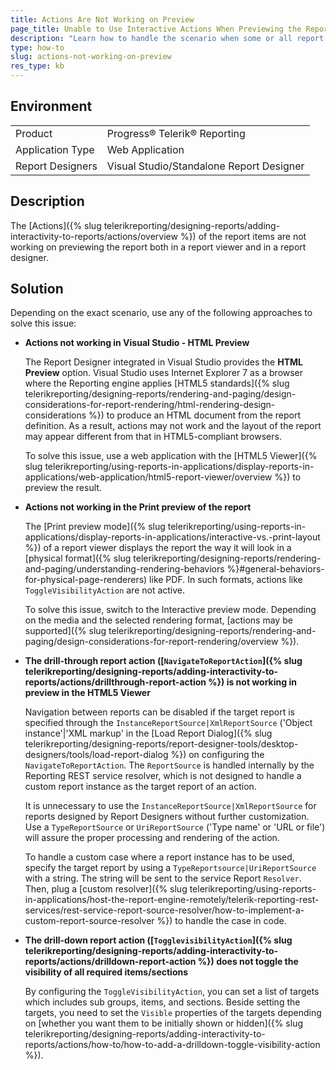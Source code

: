 ```yaml
---
title: Actions Are Not Working on Preview
page_title: Unable to Use Interactive Actions When Previewing the Report
description: "Learn how to handle the scenario when some or all report item actions do not work on previewing the Telerik report."
type: how-to
slug: actions-not-working-on-preview
res_type: kb
---
```


## Environment

<table>
	<tbody>
		<tr>
			<td>Product</td>
			<td>Progress® Telerik® Reporting</td>
		</tr>
		<tr>
			<td>Application Type</td>
			<td>Web Application</td>
		</tr>
		<tr>
			<td>Report Designers</td>
			<td>Visual Studio/Standalone Report Designer </td>
		</tr>
	</tbody>
</table>

## Description

The [Actions]({% slug telerikreporting/designing-reports/adding-interactivity-to-reports/actions/overview %}) of the report items are not working on previewing the report both in a report viewer and in a report designer.

## Solution  

Depending on the exact scenario, use any of the following approaches to solve this issue:

- **Actions not working in Visual Studio - HTML Preview**  

    The Report Designer integrated in Visual Studio provides the **HTML Preview** option. Visual Studio uses Internet Explorer 7 as a browser where the Reporting engine applies [HTML5 standards]({% slug telerikreporting/designing-reports/rendering-and-paging/design-considerations-for-report-rendering/html-rendering-design-considerations %}) to produce an HTML document from the report definition. As a result, actions may not work and the layout of the report may appear different from that in HTML5-compliant browsers.  

    To solve this issue, use a web application with the [HTML5 Viewer]({% slug telerikreporting/using-reports-in-applications/display-reports-in-applications/web-application/html5-report-viewer/overview %}) to preview the result.

- **Actions not working in the Print preview of the report**  

    The [Print preview mode]({% slug telerikreporting/using-reports-in-applications/display-reports-in-applications/interactive-vs.-print-layout %}) of a report viewer displays the report the way it will look in a [physical format]({% slug telerikreporting/designing-reports/rendering-and-paging/understanding-rendering-behaviors %}#general-behaviors-for-physical-page-renderers) like PDF. In such formats, actions like `ToggleVisibilityAction` are not active.  

    To solve this issue, switch to the Interactive preview mode. Depending on the media and the selected rendering format, [actions may be supported]({% slug telerikreporting/designing-reports/rendering-and-paging/design-considerations-for-report-rendering/overview %}).

- **The drill-through report action ([`NavigateToReportAction`]({% slug telerikreporting/designing-reports/adding-interactivity-to-reports/actions/drillthrough-report-action %}) is not working in preview in the HTML5 Viewer**

    Navigation between reports can be disabled if the target report is specified through the `InstanceReportSource|XmlReportSource` ('Object instance'|'XML markup' in the [Load Report Dialog]({% slug telerikreporting/designing-reports/report-designer-tools/desktop-designers/tools/load-report-dialog %}) on configuring the `NavigateToReportAction`. The `ReportSource` is handled internally by the Reporting REST service resolver, which is not designed to handle a custom report instance as the target report of an action.  

    It is unnecessary to use the `InstanceReportSource|XmlReportSource` for reports designed by Report Designers without further customization. Use a `TypeReportSource` or `UriReportSource` ('Type name' or 'URL or file') will assure the proper processing and rendering of the action.   

    To handle a custom case where a report instance has to be used, specify the target report by using a `TypeReportsource|UriReportSource` with a string. The string will be sent to the service Report `Resolver`. Then, plug a [custom resolver]({% slug telerikreporting/using-reports-in-applications/host-the-report-engine-remotely/telerik-reporting-rest-services/rest-service-report-source-resolver/how-to-implement-a-custom-report-source-resolver %}) to handle the case in code.

- **The drill-down report action ([`TogglevisibilityAction`]({% slug telerikreporting/designing-reports/adding-interactivity-to-reports/actions/drilldown-report-action %}) does not toggle the visibility of all required items/sections**  

    By configuring the `ToggleVisibilityAction`, you can set a list of targets which includes sub groups, items, and sections. Beside setting the targets, you need to set the `Visible` properties of the targets depending on [whether you want them to be initially shown or hidden]({% slug telerikreporting/designing-reports/adding-interactivity-to-reports/actions/how-to/how-to-add-a-drilldown-toggle-visibility-action %}).



